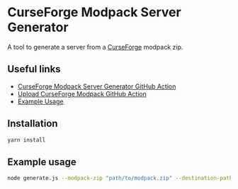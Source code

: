 # CurseForge Modpack Server Generator

A tool to generate a server from a [CurseForge](https://www.curseforge.com/minecraft/modpacks) modpack zip.

## Useful links

- [CurseForge Modpack Server Generator GitHub Action](https://github.com/henkelmax/build-modpack-server-action)
- [Upload CurseForge Modpack GitHub Action](https://github.com/henkelmax/upload-curseforge-modpack-action)
- [Example Usage](https://github.com/henkelmax/delivery-inc/blob/master/.github/workflows/release.yml)

## Installation

``` sh
yarn install
```

## Example usage

``` sh
node generate.js --modpack-zip "path/to/modpack.zip" --destination-path "out/server.zip"
```
